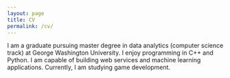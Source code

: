 ```yaml
---
layout: page
title: CV
permalink: /cv/
---
```


I am a graduate pursuing master degree in data analytics (computer science track) at George Washington University. I enjoy programming in C++ and Python. I am capable of building web services and machine learning applications. Currently, I am studying game development.